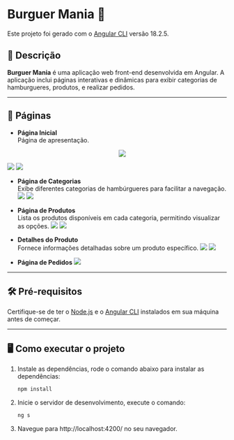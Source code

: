# Burguer Mania 🍔

Este projeto foi gerado com o [Angular CLI](https://github.com/angular/angular-cli) versão 18.2.5.

## 📖 Descrição

**Burguer Mania** é uma aplicação web front-end desenvolvida em Angular. A aplicação inclui páginas interativas e dinâmicas para exibir categorias de hamburgueres, produtos, e realizar pedidos.

---

## 🚀 Páginas

- **Página Inicial**  
  Página de apresentação.

  <div style="text-align: center;">
  <img src="/img/Home-Page.png">
<img src="/img/home-page-2.png">
<img src="/img/home-page-3.png">
</div>


- **Página de Categorias**  
  Exibe diferentes categorias de hambúrgueres para facilitar a navegação.
  <img src="/img/category-page.png">
  <img src="/img/category-page-2.png">


- **Página de Produtos**  
  Lista os produtos disponíveis em cada categoria, permitindo visualizar as opções.
    <img src="/img/product-page.png">
  <img src="/img/product-page-2.png">

- **Detalhes do Produto**  
  Fornece informações detalhadas sobre um produto específico.
      <img src="/img/details-page.png">
      <img src="/img/details-page-2.png">

- **Página de Pedidos**
  <img src="/img/order-page.png">


---

## 🛠️ Pré-requisitos

Certifique-se de ter o [Node.js](https://nodejs.org/) e o [Angular CLI](https://angular.io/cli) instalados em sua máquina antes de começar.

---

## 🖥️ Como executar o projeto

1. Instale as dependências, rode o comando abaixo para instalar as dependências:
   ```bash
   npm install

   
3. Inicie o servidor de desenvolvimento, execute o comando:
      ```bash
      ng s
      
5. Navegue para http://localhost:4200/ no seu navegador.
  

